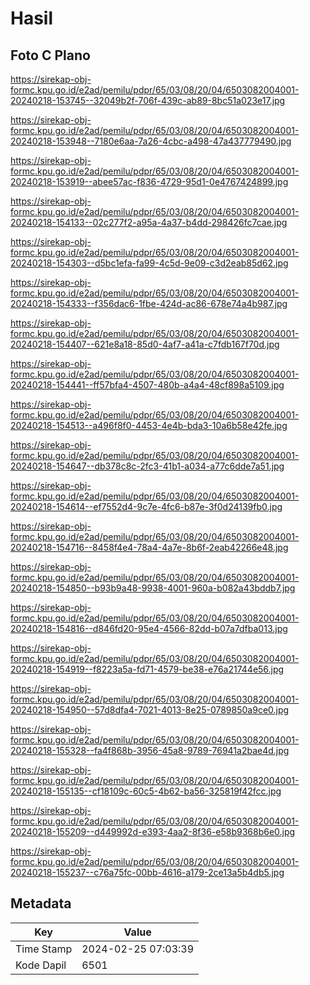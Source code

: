 # Hasil

## Foto C Plano

https://sirekap-obj-formc.kpu.go.id/e2ad/pemilu/pdpr/65/03/08/20/04/6503082004001-20240218-153745--32049b2f-706f-439c-ab89-8bc51a023e17.jpg

https://sirekap-obj-formc.kpu.go.id/e2ad/pemilu/pdpr/65/03/08/20/04/6503082004001-20240218-153948--7180e6aa-7a26-4cbc-a498-47a437779490.jpg

https://sirekap-obj-formc.kpu.go.id/e2ad/pemilu/pdpr/65/03/08/20/04/6503082004001-20240218-153919--abee57ac-f836-4729-95d1-0e4767424899.jpg

https://sirekap-obj-formc.kpu.go.id/e2ad/pemilu/pdpr/65/03/08/20/04/6503082004001-20240218-154133--02c277f2-a95a-4a37-b4dd-298426fc7cae.jpg

https://sirekap-obj-formc.kpu.go.id/e2ad/pemilu/pdpr/65/03/08/20/04/6503082004001-20240218-154303--d5bc1efa-fa99-4c5d-9e09-c3d2eab85d62.jpg

https://sirekap-obj-formc.kpu.go.id/e2ad/pemilu/pdpr/65/03/08/20/04/6503082004001-20240218-154333--f356dac6-1fbe-424d-ac86-678e74a4b987.jpg

https://sirekap-obj-formc.kpu.go.id/e2ad/pemilu/pdpr/65/03/08/20/04/6503082004001-20240218-154407--621e8a18-85d0-4af7-a41a-c7fdb167f70d.jpg

https://sirekap-obj-formc.kpu.go.id/e2ad/pemilu/pdpr/65/03/08/20/04/6503082004001-20240218-154441--ff57bfa4-4507-480b-a4a4-48cf898a5109.jpg

https://sirekap-obj-formc.kpu.go.id/e2ad/pemilu/pdpr/65/03/08/20/04/6503082004001-20240218-154513--a496f8f0-4453-4e4b-bda3-10a6b58e42fe.jpg

https://sirekap-obj-formc.kpu.go.id/e2ad/pemilu/pdpr/65/03/08/20/04/6503082004001-20240218-154647--db378c8c-2fc3-41b1-a034-a77c6dde7a51.jpg

https://sirekap-obj-formc.kpu.go.id/e2ad/pemilu/pdpr/65/03/08/20/04/6503082004001-20240218-154614--ef7552d4-9c7e-4fc6-b87e-3f0d24139fb0.jpg

https://sirekap-obj-formc.kpu.go.id/e2ad/pemilu/pdpr/65/03/08/20/04/6503082004001-20240218-154716--8458f4e4-78a4-4a7e-8b6f-2eab42266e48.jpg

https://sirekap-obj-formc.kpu.go.id/e2ad/pemilu/pdpr/65/03/08/20/04/6503082004001-20240218-154850--b93b9a48-9938-4001-960a-b082a43bddb7.jpg

https://sirekap-obj-formc.kpu.go.id/e2ad/pemilu/pdpr/65/03/08/20/04/6503082004001-20240218-154816--d846fd20-95e4-4566-82dd-b07a7dfba013.jpg

https://sirekap-obj-formc.kpu.go.id/e2ad/pemilu/pdpr/65/03/08/20/04/6503082004001-20240218-154919--f8223a5a-fd71-4579-be38-e76a21744e56.jpg

https://sirekap-obj-formc.kpu.go.id/e2ad/pemilu/pdpr/65/03/08/20/04/6503082004001-20240218-154950--57d8dfa4-7021-4013-8e25-0789850a9ce0.jpg

https://sirekap-obj-formc.kpu.go.id/e2ad/pemilu/pdpr/65/03/08/20/04/6503082004001-20240218-155328--fa4f868b-3956-45a8-9789-76941a2bae4d.jpg

https://sirekap-obj-formc.kpu.go.id/e2ad/pemilu/pdpr/65/03/08/20/04/6503082004001-20240218-155135--cf18109c-60c5-4b62-ba56-325819f42fcc.jpg

https://sirekap-obj-formc.kpu.go.id/e2ad/pemilu/pdpr/65/03/08/20/04/6503082004001-20240218-155209--d449992d-e393-4aa2-8f36-e58b9368b6e0.jpg

https://sirekap-obj-formc.kpu.go.id/e2ad/pemilu/pdpr/65/03/08/20/04/6503082004001-20240218-155237--c76a75fc-00bb-4616-a179-2ce13a5b4db5.jpg


## Metadata

| Key        | Value               |
| ---------- | ------------------- |
| Time Stamp | 2024-02-25 07:03:39 |
| Kode Dapil | 6501                |



